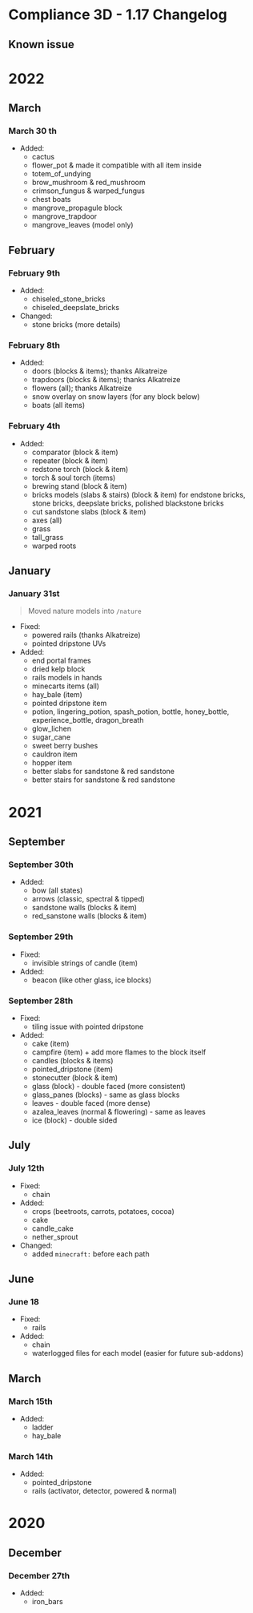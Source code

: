 # Compliance 3D - 1.17 Changelog

## Known issue

# 2022

## March

### March 30 th

- Added:
  - cactus
  - flower_pot & made it compatible with all item inside
  - totem_of_undying
  - brow_mushroom & red_mushroom
  - crimson_fungus & warped_fungus
  - chest boats
  - mangrove_propagule block
  - mangrove_trapdoor
  - mangrove_leaves (model only)

## February

### February 9th

- Added:
  - chiseled_stone_bricks
  - chiseled_deepslate_bricks
- Changed:
  - stone bricks (more details)

### February 8th

- Added:
  - doors (blocks & items); thanks Alkatreize
  - trapdoors (blocks & items); thanks Alkatreize
  - flowers (all); thanks Alkatreize
  - snow overlay on snow layers (for any block below)
  - boats (all items)

### February 4th

- Added:
  - comparator (block & item)
  - repeater (block & item)
  - redstone torch (block & item)
  - torch & soul torch (items)
  - brewing stand (block & item)
  - bricks models (slabs & stairs) (block & item) for endstone bricks, stone bricks, deepslate bricks, polished blackstone bricks
  - cut sandstone slabs (block & item)
  - axes (all)
  - grass
  - tall_grass
  - warped roots

## January
### January 31st

> Moved nature models into `/nature`

- Fixed:
  - powered rails (thanks Alkatreize)
  - pointed dripstone UVs
- Added:
  - end portal frames
  - dried kelp block
  - rails models in hands
  - minecarts items (all)
  - hay_bale (item)
  - pointed dripstone item
  - potion, lingering_potion, spash_potion, bottle, honey_bottle, experience_bottle, dragon_breath
  - glow_lichen
  - sugar_cane
  - sweet berry bushes
  - cauldron item
  - hopper item
  - better slabs for sandstone & red sandstone
  - better stairs for sandstone & red sandstone

# 2021

## September

### September 30th

- Added:
  - bow (all states)
  - arrows (classic, spectral & tipped)
  - sandstone walls (blocks & item)
  - red_sanstone walls (blocks & item)

### September 29th

- Fixed:
  - invisible strings of candle (item)
- Added:
  - beacon (like other glass, ice blocks)

### September 28th

- Fixed:
  - tiling issue with pointed dripstone
- Added:
  - cake (item)
  - campfire (item) + add more flames to the block itself
  - candles (blocks & items)
  - pointed_dripstone (item)
  - stonecutter (block & item)
  - glass (block) - double faced (more consistent)
  - glass_panes (blocks) - same as glass blocks
  - leaves - double faced (more dense)
  - azalea_leaves (normal & flowering) - same as leaves
  - ice (block) - double sided

## July

### July 12th

- Fixed:
  - chain
- Added:
  - crops (beetroots, carrots, potatoes, cocoa)
  - cake
  - candle_cake
  - nether_sprout
- Changed:
  - added `minecraft:` before each path

## June

### June 18

- Fixed:
  - rails
- Added:
  - chain
  - waterlogged files for each model (easier for future sub-addons)

## March

### March 15th

- Added:
  - ladder
  - hay_bale

### March 14th

- Added:
  - pointed_dripstone
  - rails (activator, detector, powered & normal)

# 2020 

## December

### December 27th

- Added:
  - iron_bars